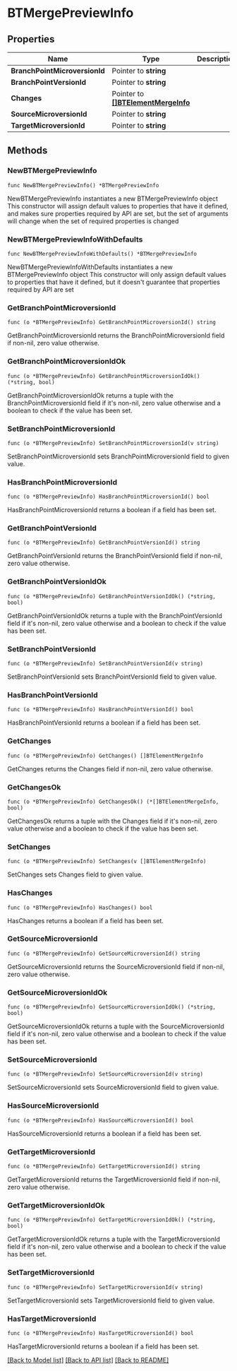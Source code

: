 # BTMergePreviewInfo

## Properties

Name | Type | Description | Notes
------------ | ------------- | ------------- | -------------
**BranchPointMicroversionId** | Pointer to **string** |  | [optional] 
**BranchPointVersionId** | Pointer to **string** |  | [optional] 
**Changes** | Pointer to [**[]BTElementMergeInfo**](BTElementMergeInfo.md) |  | [optional] 
**SourceMicroversionId** | Pointer to **string** |  | [optional] 
**TargetMicroversionId** | Pointer to **string** |  | [optional] 

## Methods

### NewBTMergePreviewInfo

`func NewBTMergePreviewInfo() *BTMergePreviewInfo`

NewBTMergePreviewInfo instantiates a new BTMergePreviewInfo object
This constructor will assign default values to properties that have it defined,
and makes sure properties required by API are set, but the set of arguments
will change when the set of required properties is changed

### NewBTMergePreviewInfoWithDefaults

`func NewBTMergePreviewInfoWithDefaults() *BTMergePreviewInfo`

NewBTMergePreviewInfoWithDefaults instantiates a new BTMergePreviewInfo object
This constructor will only assign default values to properties that have it defined,
but it doesn't guarantee that properties required by API are set

### GetBranchPointMicroversionId

`func (o *BTMergePreviewInfo) GetBranchPointMicroversionId() string`

GetBranchPointMicroversionId returns the BranchPointMicroversionId field if non-nil, zero value otherwise.

### GetBranchPointMicroversionIdOk

`func (o *BTMergePreviewInfo) GetBranchPointMicroversionIdOk() (*string, bool)`

GetBranchPointMicroversionIdOk returns a tuple with the BranchPointMicroversionId field if it's non-nil, zero value otherwise
and a boolean to check if the value has been set.

### SetBranchPointMicroversionId

`func (o *BTMergePreviewInfo) SetBranchPointMicroversionId(v string)`

SetBranchPointMicroversionId sets BranchPointMicroversionId field to given value.

### HasBranchPointMicroversionId

`func (o *BTMergePreviewInfo) HasBranchPointMicroversionId() bool`

HasBranchPointMicroversionId returns a boolean if a field has been set.

### GetBranchPointVersionId

`func (o *BTMergePreviewInfo) GetBranchPointVersionId() string`

GetBranchPointVersionId returns the BranchPointVersionId field if non-nil, zero value otherwise.

### GetBranchPointVersionIdOk

`func (o *BTMergePreviewInfo) GetBranchPointVersionIdOk() (*string, bool)`

GetBranchPointVersionIdOk returns a tuple with the BranchPointVersionId field if it's non-nil, zero value otherwise
and a boolean to check if the value has been set.

### SetBranchPointVersionId

`func (o *BTMergePreviewInfo) SetBranchPointVersionId(v string)`

SetBranchPointVersionId sets BranchPointVersionId field to given value.

### HasBranchPointVersionId

`func (o *BTMergePreviewInfo) HasBranchPointVersionId() bool`

HasBranchPointVersionId returns a boolean if a field has been set.

### GetChanges

`func (o *BTMergePreviewInfo) GetChanges() []BTElementMergeInfo`

GetChanges returns the Changes field if non-nil, zero value otherwise.

### GetChangesOk

`func (o *BTMergePreviewInfo) GetChangesOk() (*[]BTElementMergeInfo, bool)`

GetChangesOk returns a tuple with the Changes field if it's non-nil, zero value otherwise
and a boolean to check if the value has been set.

### SetChanges

`func (o *BTMergePreviewInfo) SetChanges(v []BTElementMergeInfo)`

SetChanges sets Changes field to given value.

### HasChanges

`func (o *BTMergePreviewInfo) HasChanges() bool`

HasChanges returns a boolean if a field has been set.

### GetSourceMicroversionId

`func (o *BTMergePreviewInfo) GetSourceMicroversionId() string`

GetSourceMicroversionId returns the SourceMicroversionId field if non-nil, zero value otherwise.

### GetSourceMicroversionIdOk

`func (o *BTMergePreviewInfo) GetSourceMicroversionIdOk() (*string, bool)`

GetSourceMicroversionIdOk returns a tuple with the SourceMicroversionId field if it's non-nil, zero value otherwise
and a boolean to check if the value has been set.

### SetSourceMicroversionId

`func (o *BTMergePreviewInfo) SetSourceMicroversionId(v string)`

SetSourceMicroversionId sets SourceMicroversionId field to given value.

### HasSourceMicroversionId

`func (o *BTMergePreviewInfo) HasSourceMicroversionId() bool`

HasSourceMicroversionId returns a boolean if a field has been set.

### GetTargetMicroversionId

`func (o *BTMergePreviewInfo) GetTargetMicroversionId() string`

GetTargetMicroversionId returns the TargetMicroversionId field if non-nil, zero value otherwise.

### GetTargetMicroversionIdOk

`func (o *BTMergePreviewInfo) GetTargetMicroversionIdOk() (*string, bool)`

GetTargetMicroversionIdOk returns a tuple with the TargetMicroversionId field if it's non-nil, zero value otherwise
and a boolean to check if the value has been set.

### SetTargetMicroversionId

`func (o *BTMergePreviewInfo) SetTargetMicroversionId(v string)`

SetTargetMicroversionId sets TargetMicroversionId field to given value.

### HasTargetMicroversionId

`func (o *BTMergePreviewInfo) HasTargetMicroversionId() bool`

HasTargetMicroversionId returns a boolean if a field has been set.


[[Back to Model list]](../README.md#documentation-for-models) [[Back to API list]](../README.md#documentation-for-api-endpoints) [[Back to README]](../README.md)


